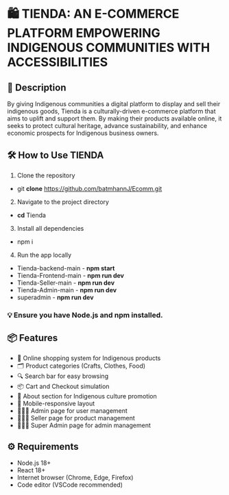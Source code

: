 # 🛍️ TIENDA: AN E-COMMERCE PLATFORM EMPOWERING INDIGENOUS COMMUNITIES WITH ACCESSIBILITIES

## 📌 Description
By giving Indigenous communities a digital platform to display and sell their indigenous goods, Tienda is a culturally-driven e-commerce platform that aims to uplift and support them. By making their products available online, it seeks to protect cultural heritage, advance sustainability, and enhance economic prospects for Indigenous business owners.

## 🛠️ How to Use TIENDA
1. Clone the repository
- git **clone** https://github.com/batmhannJ/Ecomm.git

2. Navigate to the project directory
- **cd** Tienda

3. Install all dependencies
- npm i

4. Run the app locally
- Tienda-backend-main - **npm start**
- Tienda-Frontend-main - **npm run dev**
- Tienda-Seller-main - **npm run dev**
- Tienda-Admin-main - **npm run dev**
- superadmin - **npm run dev**

### 💡 Ensure you have Node.js and npm installed.

## 📦 Features
* 🛒 Online shopping system for Indigenous products
* 🗂️ Product categories (Crafts, Clothes, Food)
* 🔍 Search bar for easy browsing
* 📦 Cart and Checkout simulation
* 🧭 About section for Indigenous culture promotion
* 📱 Mobile-responsive layout
* 🧑‍🤝‍🧑 Admin page for user management
* 🧑‍🤝‍🧑 Seller page for product management
* 🧑‍🤝‍🧑 Super Admin page for admin management

## ⚙️ Requirements
* Node.js 18+
* React 18+
* Internet browser (Chrome, Edge, Firefox)
* Code editor (VSCode recommended)

